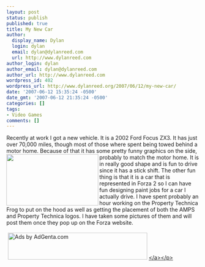 ```yaml
---
layout: post
status: publish
published: true
title: My New Car
author:
  display_name: Dylan
  login: dylan
  email: dylan@dylanreed.com
  url: http://www.dylanreed.com
author_login: dylan
author_email: dylan@dylanreed.com
author_url: http://www.dylanreed.com
wordpress_id: 402
wordpress_url: http://www.dylanreed.org/2007/06/12/my-new-car/
date: '2007-06-12 15:35:24 -0500'
date_gmt: '2007-06-12 21:35:24 -0500'
categories: []
tags:
- Video Games
comments: []
---
```

<p>Recently at work I got a new vehicle. It is a 2002 Ford Focus ZX3. It has just over 70,000 miles, though most of those where spent being towed behind a motor home. Because of that it has some pretty funny graphics on the side, <img height="134" src="http:&#47;&#47;farm2.static.flickr.com&#47;1244&#47;544197567_440f19c666.jpg?v=0" width="240" align="left"&#47;>probably to match the motor home. It is in really good shape and is fun to drive since it has a stick shift. The other fun thing is that it is a car that is represented in Forza 2 so I can have fun designing paint jobs for a car I actually drive. I have spent probably an hour working on the Property Technica Frog to put on the hood as well as getting the placement of both the AMPS and Property Technica logos. I have taken some pictures of them and will post them once they pop up on the Forza website.&nbsp;
<p><a href="http:&#47;&#47;ads.adgenta.com&#47;ads&#47;ads.dll&#47;click?client=dylan&amp;GUID=06%2F12%2F07+17%3A07%3A39" target="_blank"><img style="margin: 4px; border-top-style: none; border-right-style: none; border-left-style: none; border-bottom-style: none" height="70" alt="Ads by AdGenta.com" ismap src="http:&#47;&#47;ads.adgenta.com&#47;ads&#47;ads.dll&#47;view?client=dylan&amp;GUID=06%2F12%2F07+17%3A07%3A39&amp;width=364&amp;height=70&amp;bgColor=ffffff&amp;FOOTER_COLOR=ffffff&amp;FOOTER_GRADIENT=0&amp;TF_C=0000ff&amp;DF_C=000000&amp;DMF_C=0000ff&amp;FF_C=000000&amp;keywords=Xbox" width="364" border="0"&#47;><&#47;a><&#47;p></p>
